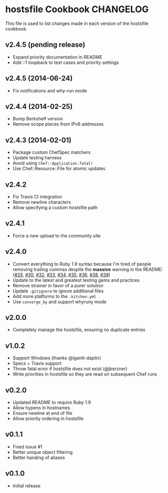 # hostsfile Cookbook CHANGELOG

This file is used to list changes made in each version of the hostsfile cookbook.

## v2.4.5 (pending release)

- Expand priority documentation in README
- Add ::1 loopback to test cases and priority settings

## v2.4.5 (2014-06-24)

- Fix notifications and why-run mode

## v2.4.4 (2014-02-25)

- Bump Berkshelf version
- Remove scope pieces from IPv6 addresses

## v2.4.3 (2014-02-01)

- Package custom ChefSpec matchers
- Update testing harness
- Avoid using `Chef::Application.fatal!`
- Use Chef::Resource::File for atomic updates

## v2.4.2

- Fix Travis CI integration
- Remove newline characters
- Allow specifying a custom hostsfile path

## v2.4.1

- Force a new upload to the community site

## v2.4.0

- Convert everything to Ruby 1.9 syntax because I'm tired of people removing trailing commas despite the **massive** warning in the README: ([#29](https://github.com/customink-webops/hostsfile/issues/29), [#30](https://github.com/customink-webops/hostsfile/issues/30), [#32](https://github.com/customink-webops/hostsfile/issues/32), [#33](https://github.com/customink-webops/hostsfile/issues/33), [#34](https://github.com/customink-webops/hostsfile/issues/34), [#35](https://github.com/customink-webops/hostsfile/issues/35), [#36](https://github.com/customink-webops/hostsfile/issues/36), [#38](https://github.com/customink-webops/hostsfile/issues/38), [#39](https://github.com/customink-webops/hostsfile/issues/39))
- Update to the latest and greatest testing gems and practices
- Remove strainer in favor of a purer solution
- Update `.gitignore` to ignore additional files
- Add more platforms to the `.kitchen.yml`
- Use `converge_by` and support whyruny mode

## v2.0.0

- Completely manage the hostsfile, ensuring no duplicate entries

## v1.0.2

- Support Windows (thanks @igantt-daptiv)
- Specs + Travis support
- Throw fatal error if hostsfile does not exist (@jkerzner)
- Write priorities in hostsfile so they are read on subsequent Chef runs

## v0.2.0

- Updated README to require Ruby 1.9
- Allow hypens in hostnames
- Ensure newline at end of file
- Allow priority ordering in hostsfile

## v0.1.1

- Fixed issue #1
- Better unique object filtering
- Better handing of aliases

## v0.1.0

- Initial release
